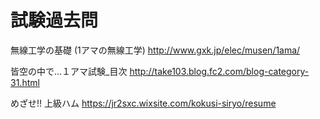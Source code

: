# 試験過去問

無線工学の基礎 (1アマの無線工学) 
http://www.gxk.jp/elec/musen/1ama/

皆空の中で...１アマ試験_目次
http://take103.blog.fc2.com/blog-category-31.html

めざせ!! 上級ハム 
https://jr2sxc.wixsite.com/kokusi-siryo/resume

